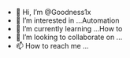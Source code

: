 - 👋 Hi, I’m @Goodness1x
- 👀 I’m interested in ...Automation 
- 🌱 I’m currently learning ...How to
- 💞️ I’m looking to collaborate on ...
- 📫 How to reach me ... 

<!---
Goodness1x/Goodness1x is a ✨ special ✨ repository because its `README.md` (this file) appears on your GitHub profile.
You can click the Preview link to take a look at your changes.
--->
